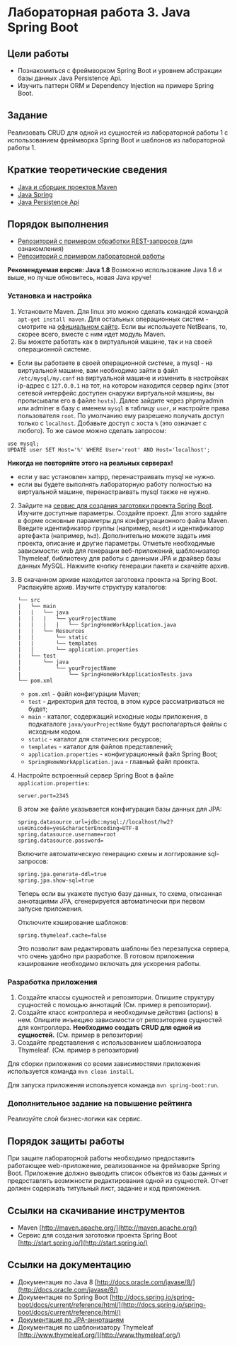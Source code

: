 # Лабораторная работа 3. Java Spring Boot

## Цели работы
- Познакомиться с фреймворком Spring Boot и уровнем абстракции базы данных Java Persistence Api.
- Изучить паттерн ORM и Dependency Injection на примере Spring Boot.

## Задание
Реализовать CRUD для одной из сущностей из лабораторной работы 1 с использованием фреймворка Spring Boot и шаблонов из лабораторной работы 1.

## Краткие теоретические сведения

- [Java и сборщик проектов Maven](/mesdt/course/wiki/Java) 
- [Java Spring](/mesdt/course/wiki/Cheat-list-Spring-annotations) 
- [Java Persistence Api](/mesdt/course/wiki/Cheat-list-JPA) 

## Порядок выполнения
- [Репозиторий с примером обработки REST-запросов ](https://github.com/mesdt/calculator) (для ознакомления)
- [Репозиторий с примером лабораторной работы ](https://github.com/mesdt/hw2)

**Рекомендуемая версия: Java 1.8** Возможно использование Java 1.6 и выше, но лучше обновитесь, новая Java круче!

### Установка и настройка 
1. Установите Maven.  Для linux это можно сделать командой командой `apt-get install maven`. Для остальных операционных систем - смотрите на [официальном сайте](http://maven.apache.org/). Если вы используете NetBeans, то, скорее всего, вместе с ним идет модуль Maven.
1. Вы можете работать как в виртуальной машине, так и на своей операционной системе. 
 - Если вы работаете в своей операционной системе, а mysql - на виртуальной машине, вам необходимо зайти в файл `/etc/mysql/my.conf` на виртуальной машине и изменить в настройках ip-адрес с `127.0.0.1` на тот, на котором находится сервер nginx (этот сетевой интерфейс доступен снаружи виртуальной машины, вы прописывали его в файле `hosts`). Далее зайдите через phpmyadmin или adminer в базу с именем `mysql` в таблицу `user`, и настройте права пользователя `root`. По умолчанию ему разрешено получать доступ только с `localhost`.  Добавьте доступ с хоста `%` (это означает с любого). То же самое можно сделать запросом:
  ```
  use mysql;
  UPDATE user SET Host='%' WHERE User='root' AND Host='localhost';
  ``` 
  **Никогда не повторяйте этого на реальных серверах!**
 - если у вас установлен xampp, перенастраивать mysql не нужно.
 - если вы будете выполнять лабораторную работу полностью на виртуальной машине, перенастраивать mysql также не нужно.
2. Зайдите на [cервис для создания заготовки проекта Spring Boot](http://start.spring.io/). Изучите доступные параметры. Создайте проект. Для этого задайте в форме основные параметры для конфигурационного файла Maven. Введите идентификатор группы (например, `mesdt`) и идентификатор артефакта (например, `hw3`). Дополнительно можете задать имя проекта, описание и другие параметры. Отметьте необходимые зависимости: web для генерации веб-приложений, шаблонизатор Thymeleaf, библиотеку для работы с данными JPA и драйвер базы данных MySQL. Нажмите кнопку генерации пакета и скачайте архив.  
3. В скачанном архиве находится заготовка проекта на Spring Boot. Распакуйте архив. Изучите структуру каталогов:
	```
	└── src
	|	└── main
	|	|   └── java
	|	|   |   └── yourProjectName
	|	|	|	|	└── SpringHomeWorkApplication.java
	|	|	└── Resources
	|	|		└── static
	|	|		└── templates
	|	|		└── application.properties
	|	└── test
	|		└── java
	|			└── yourProjectName	
	|				└── SpringHomeWorkApplicationTests.java
	└──	pom.xml		
	```

	- `pom.xml` - файл конфигурации Maven;
	- `test` - директория для тестов, в этом курсе рассматриваться не будет;
	- `main` - каталог, содержащий исходные коды приложения, в подкаталоге `java/yourProjectName` будут располагарться файлы с исходным кодом.
	- `static` - каталог для статических ресурсов;
	- `templates` - каталог для файлов представлений;
	- `application.properties` - конфигурационный файл Spring Boot;
	- `SpringHomeWorkApplication.java` - главный файл проекта.
4. Настройте встроенный сервер Spring Boot в файле `application.properties`:
	
	```
	server.port=2345
	```
	
	В этом же файле указывается конфигурация базы данных для JPA:
	
	```
	spring.datasource.url=jdbc:mysql://localhost/hw2?useUnicode=yes&characterEncoding=UTF-8
	spring.datasource.username=root
	spring.datasource.password=
	```
	
	Включите автоматическую генерацию схемы и логгирование sql-запросов:	
	```
	spring.jpa.generate-ddl=true
	spring.jpa.show-sql=true
	```

	Теперь если вы укажете пустую базу данных, то схема, описанная аннотациями JPA, сгенерируется автоматически при первом запуске приложения.

	Отключите кэширование шаблонов:  	
	```
	spring.thymeleaf.cache=false
	```
	Это позволит вам редактировать шаблоны без перезапуска сервера, что очень удобно при разработке. В готовом приложении кэширование необходимо включать для ускорения работы.

### Разработка приложения
1. Создайте классы сущностей и репозитории. Опишите структуру сущностей с помощью аннотаций (См. пример в репозитории). 
1. Создайте класс контроллера и необходимые действия (actions) в нем. Опишите инъекцию зависимости от репозиториев сущностей для контроллера. **Необходимо создать CRUD для одной из сущностей.** (См. пример в репозитории)
1. Создайте представления с использованием шаблонизатора Thymeleaf. (См. пример в репозитории)

Для сборки приложения со всеми зависимостями приложения используется команда `mvn clean install`.

Для запуска приложения используется команда `mvn spring-boot:run`.

### Дополнительное задание на повышение рейтинга
Реализуйте слой бизнес-логики как сервис.

## Порядок защиты работы
При защите лабораторной работы необходимо предоставить работающее web-приложение, реализованное на фреймворке Spring Boot. Приложение должно выводить список объектов из базы данных и предоставлять возмжности редактирования одной из сущностей.
Отчет должен содержать титульный лист, задание и код приложения.

## Ссылки на скачивание инструментов
- Maven [http://maven.apache.org/](http://maven.apache.org/)
- Сервис для создания заготовки проекта Spring Boot [http://start.spring.io/](http://start.spring.io/)

## Ссылки на документацию
- Документация по Java 8 [http://docs.oracle.com/javase/8/](http://docs.oracle.com/javase/8/)
- Документация по Spring Boot [http://docs.spring.io/spring-boot/docs/current/reference/html/](http://docs.spring.io/spring-boot/docs/current/reference/html/)
- [Документация по JPA-аннотациям](http://www.oracle.com/technetwork/middleware/ias/toplink-jpa-annotations-096251.html)
- Документация по шаблонизатору Thymeleaf [http://www.thymeleaf.org/](http://www.thymeleaf.org/)